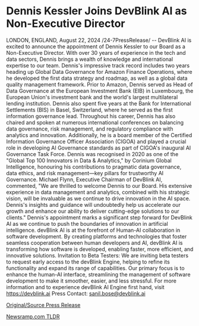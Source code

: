 # Dennis Kessler Joins DevBlink AI as Non-Executive Director

LONDON, ENGLAND, August 22, 2024 /24-7PressRelease/ -- DevBlink AI is excited to announce the appointment of Dennis Kessler to our Board as a Non-Executive Director. With over 30 years of experience in the tech and data sectors, Dennis brings a wealth of knowledge and international expertise to our team.  Dennis's impressive track record includes two years heading up Global Data Governance for Amazon Finance Operations, where he developed the first data strategy and roadmap, as well as a global data quality management framework. Prior to Amazon, Dennis served as Head of Data Governance at the European Investment Bank (EIB) in Luxembourg, the European Union's investment bank and the world's largest multilateral lending institution.  Dennis also spent five years at the Bank for International Settlements (BIS) in Basel, Switzerland, where he served as the first information governance lead. Throughout his career, Dennis has also chaired and spoken at numerous international conferences on balancing data governance, risk management, and regulatory compliance with analytics and innovation. Additionally, he is a board member of the Certified Information Governance Officer Association (CIGOA) and played a crucial role in developing AI Governance standards as part of CIGOA's inaugural AI Governance Task Force.  Dennis was recognised in 2020 as one of the "Global Top 100 Innovators in Data & Analytics," by Corinium Global Intelligence, honouring his contributions to pragmatic data governance, data ethics, and risk management—key pillars for trustworthy AI Governance.  Michael Flynn, Executive Chairman of DevBlink AI, commented, "We are thrilled to welcome Dennis to our Board. His extensive experience in data management and analytics, combined with his strategic vision, will be invaluable as we continue to drive innovation in the AI space. Dennis's insights and guidance will undoubtedly help us accelerate our growth and enhance our ability to deliver cutting-edge solutions to our clients."  Dennis's appointment marks a significant step forward for DevBlink AI as we continue to push the boundaries of innovation in artificial intelligence.  devBlink AI is at the forefront of Human-AI collaboration in software development. By creating platforms and technologies that foster seamless cooperation between human developers and AI, devBlink AI is transforming how software is developed, enabling faster, more efficient, and innovative solutions.   Invitation to Beta Testers: We are inviting beta testers to request early access to the devBlink Engine, helping to refine its functionality and expand its range of capabilities. Our primary focus is to enhance the human-AI interface, streamlining the management of software development to make it smoother, easier, and less stressful.  For more information and to experience devBlink AI Engine first hand, visit https://devblink.ai  Press Contact: sanil.bose@devblink.ai 

[Original/Source Press Release](https://www.24-7pressrelease.com/press-release/513634/dennis-kessler-joins-devblink-ai-as-non-executive-director) 

[Newsramp.com TLDR](https://newsramp.com/None) 
